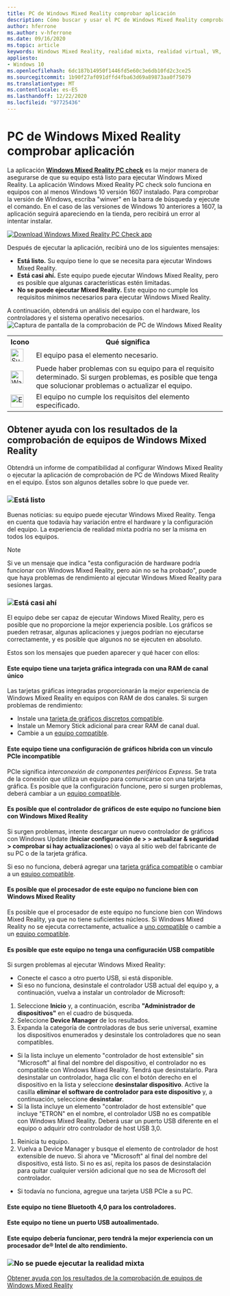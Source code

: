 ```yaml
---
title: PC de Windows Mixed Reality comprobar aplicación
description: Cómo buscar y usar el PC de Windows Mixed Reality comprobar la aplicación para probar la compatibilidad del equipo antes de adquirir un casco de la realidad mixta de Windows.
author: hferrone
ms.author: v-hferrone
ms.date: 09/16/2020
ms.topic: article
keywords: Windows Mixed Reality, realidad mixta, realidad virtual, VR, MR, compatible, compatibilidad, equipo, requisitos del sistema
appliesto:
- Windows 10
ms.openlocfilehash: 6dc187b14950f1446fd5e60c3e6db10fd2c3ce25
ms.sourcegitcommit: 1b90f27af091dffd4fba63d69a89873aa0f75079
ms.translationtype: MT
ms.contentlocale: es-ES
ms.lasthandoff: 12/22/2020
ms.locfileid: "97725436"
---
```

# <a name="windows-mixed-reality-pc-check-app"></a>PC de Windows Mixed Reality comprobar aplicación

La aplicación **[Windows Mixed Reality PC check](https://www.microsoft.com/store/p/windows-mixed-reality-pc-check/9nzvl19n7cnc)** es la mejor manera de asegurarse de que su equipo está listo para ejecutar Windows Mixed Reality. La aplicación Windows Mixed Reality PC check solo funciona en equipos con al menos Windows 10 versión 1607 instalado. Para comprobar la versión de Windows, escriba "winver" en la barra de búsqueda y ejecute el comando. En el caso de las versiones de Windows 10 anteriores a 1607, la aplicación seguirá apareciendo en la tienda, pero recibirá un error al intentar instalar.

<a href="https://www.microsoft.com/store/productid/9NZVL19N7CNC"><img alt="Download Windows Mixed Reality PC Check app" src="images/WMR-PC-Check-app.png"/></a>

Después de ejecutar la aplicación, recibirá uno de los siguientes mensajes:

* **Está listo.** Su equipo tiene lo que se necesita para ejecutar Windows Mixed Reality.
* **Está casi ahí.** Este equipo puede ejecutar Windows Mixed Reality, pero es posible que algunas características estén limitadas.
* **No se puede ejecutar Mixed Reality.** Este equipo no cumple los requisitos mínimos necesarios para ejecutar Windows Mixed Reality.

A continuación, obtendrá un análisis del equipo con el hardware, los controladores y el sistema operativo necesarios.
![Captura de pantalla de la comprobación de PC de Windows Mixed Reality](images/screenshot-mr-pc-check.jpg) 

<table>
<tr>
<th>Icono</th><th>Qué significa</th>
</tr><tr>
<td> <img alt="Succeeded" width="30" height="30" src="images/glyph-succeeded.png" /></td><td style="vertical-align: middle">El equipo pasa el elemento necesario.</td>
</tr><tr>
<td> <img alt="Warning" width="30" height="30" src="images/glyph-warning.png" /></td><td style="vertical-align: middle">Puede haber problemas con su equipo para el requisito determinado. Si surgen problemas, es posible que tenga que solucionar problemas o actualizar el equipo.</td>
</tr><tr>
<td> <img alt="Error" width="30" height="30" src="images/glyph-error.png" /></td><td style="vertical-align: middle">El equipo no cumple los requisitos del elemento especificado.</td>
</tr>
</table>

## <a name="get-help-with-windows-mixed-reality-pc-check-results"></a>Obtener ayuda con los resultados de la comprobación de equipos de Windows Mixed Reality

Obtendrá un informe de compatibilidad al configurar Windows Mixed Reality o ejecutar la aplicación de comprobación de PC de Windows Mixed Reality en el equipo. Estos son algunos detalles sobre lo que puede ver.

### <a name="youre-good-to-go"></a>![Está listo](images/glyph-succeeded.png)

Buenas noticias: su equipo puede ejecutar Windows Mixed Reality. Tenga en cuenta que todavía hay variación entre el hardware y la configuración del equipo. La experiencia de realidad mixta podría no ser la misma en todos los equipos.

>[!NOTE]
>Si ve un mensaje que indica "esta configuración de hardware podría funcionar con Windows Mixed Reality, pero aún no se ha probado", puede que haya problemas de rendimiento al ejecutar Windows Mixed Reality para sesiones largas.

### <a name="youre-nearly-there"></a>![Está casi ahí](images/glyph-warning.png)

El equipo debe ser capaz de ejecutar Windows Mixed Reality, pero es posible que no proporcione la mejor experiencia posible. Los gráficos se pueden retrasar, algunas aplicaciones y juegos podrían no ejecutarse correctamente, y es posible que algunos no se ejecuten en absoluto.

Estos son los mensajes que pueden aparecer y qué hacer con ellos:

#### <a name="this-pc-has-an-integrated-graphics-card-with-single-channel-ram"></a>Este equipo tiene una tarjeta gráfica integrada con una RAM de canal único

Las tarjetas gráficas integradas proporcionarán la mejor experiencia de Windows Mixed Reality en equipos con RAM de dos canales. Si surgen problemas de rendimiento:

* Instale una [tarjeta de gráficos discretos compatible](windows-mixed-reality-minimum-pc-hardware-compatibility-guidelines.md).
* Instale un Memory Stick adicional para crear RAM de canal dual.
* Cambie a un [equipo compatible](https://www.microsoft.com/windows/windows-mixed-reality-devices).

#### <a name="this-pc-has-a-hybrid-graphics-configuration-with-an-incompatible-pcie-link"></a>Este equipo tiene una configuración de gráficos híbrida con un vínculo PCIe incompatible

PCIe significa *interconexión de componentes periféricos Express*. Se trata de la conexión que utiliza un equipo para comunicarse con una tarjeta gráfica. Es posible que la configuración funcione, pero si surgen problemas, deberá cambiar a un [equipo compatible](https://www.microsoft.com/windows/windows-mixed-reality-devices).

#### <a name="this-pcs-graphics-driver-might-not-work-well-with-windows-mixed-reality"></a>Es posible que el controlador de gráficos de este equipo no funcione bien con Windows Mixed Reality

Si surgen problemas, intente descargar un nuevo controlador de gráficos con Windows Update (**Iniciar configuración de > > actualizar & seguridad > comprobar si hay actualizaciones**) o vaya al sitio web del fabricante de su PC o de la tarjeta gráfica.

Si eso no funciona, deberá agregar una [tarjeta gráfica compatible](windows-mixed-reality-minimum-pc-hardware-compatibility-guidelines.md) o cambiar a un [equipo compatible](https://www.microsoft.com/windows/windows-mixed-reality-devices).

#### <a name="this-pcs-processor-might-not-work-well-with-windows-mixed-reality"></a>Es posible que el procesador de este equipo no funcione bien con Windows Mixed Reality

Es posible que el procesador de este equipo no funcione bien con Windows Mixed Reality, ya que no tiene suficientes núcleos. Si Windows Mixed Reality no se ejecuta correctamente, actualice a [uno compatible](windows-mixed-reality-minimum-pc-hardware-compatibility-guidelines.md) o cambie a un [equipo compatible](https://www.microsoft.com/windows/windows-mixed-reality-devices).

#### <a name="this-pc-might-not-have-a-compatible-usb-configuration"></a>Es posible que este equipo no tenga una configuración USB compatible

Si surgen problemas al ejecutar Windows Mixed Reality:

* Conecte el casco a otro puerto USB, si está disponible.
* Si eso no funciona, desinstale el controlador USB actual del equipo y, a continuación, vuelva a instalar un controlador de Microsoft:

1. Seleccione **Inicio** y, a continuación, escriba **"Administrador de dispositivos"** en el cuadro de búsqueda.
1. Seleccione **Device Manager** de los resultados.
1. Expanda la categoría de controladoras de bus serie universal, examine los dispositivos enumerados y desinstale los controladores que no sean compatibles. 
 * Si la lista incluye un elemento "controlador de host extensible" sin "Microsoft" al final del nombre del dispositivo, el controlador no es compatible con Windows Mixed Reality. Tendrá que desinstalarlo. Para desinstalar un controlador, haga clic con el botón derecho en el dispositivo en la lista y seleccione **desinstalar dispositivo**. Active la casilla **eliminar el software de controlador para este dispositivo** y, a continuación, seleccione **desinstalar**.
 * Si la lista incluye un elemento "controlador de host extensible" que incluye "ETRON" en el nombre, el controlador USB no es compatible con Windows Mixed Reality. Deberá usar un puerto USB diferente en el equipo o adquirir otro controlador de host USB 3,0.
1. Reinicia tu equipo. 
1. Vuelva a Device Manager y busque el elemento de controlador de host extensible de nuevo. Si ahora ve "Microsoft" al final del nombre del dispositivo, está listo. Si no es así, repita los pasos de desinstalación para quitar cualquier versión adicional que no sea de Microsoft del controlador.
* Si todavía no funciona, agregue una tarjeta USB PCIe a su PC.

#### <a name="this-pc-doesnt-have-bluetooth-40-for-controllers"></a>Este equipo no tiene Bluetooth 4,0 para los controladores.

#### <a name="this-pc-doesnt-have-a-self-powered-usb-port"></a>Este equipo no tiene un puerto USB autoalimentado.

#### <a name="this-pc-should-work-but-youll-have-the-best-experience-with-a-high-performance-intel-processor"></a>Este equipo debería funcionar, pero tendrá la mejor experiencia con un procesador de® Intel de alto rendimiento.

### <a name="cant-run-mixed-reality"></a>![No se puede ejecutar la realidad mixta](images/glyph-error.png)

 [Obtener ayuda con los resultados de la comprobación de equipos de Windows Mixed Reality](https://support.microsoft.com/en-us/help/4045777/windows-10-get-help-with-pc-compatibility-in-windows-mixed-reality)
